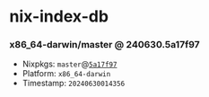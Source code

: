 # nix-index-db
### x86_64-darwin/master @ 240630.5a17f97
- Nixpkgs: `master`@[`5a17f97`](https://github.com/NixOS/nixpkgs/commit/5a17f970991f1538dfe4285f809a1fdccb696382)
- Platform: `x86_64-darwin`
- Timestamp: `20240630014356`
